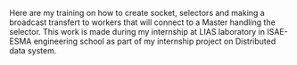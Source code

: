 Here are my training on how to create socket, selectors and making a broadcast transfert to workers that will connect to a Master handling the selector.
This work is made during my internship at LIAS laboratory in ISAE-ESMA engineering school as part of my internship project on Distributed data system.
